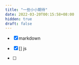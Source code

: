 ```yaml
---
title: "一些小小期待"
date: 2022-03-20T00:15:58+08:00
hidden: true
draft: false
---
```




- [x] markdown
- [x] [] js



- [ ] 







​	





​	

